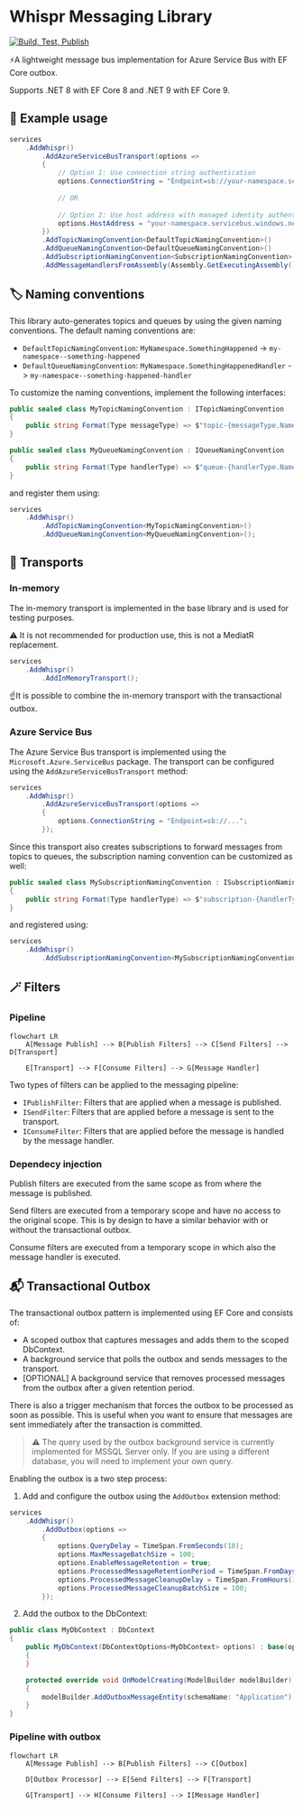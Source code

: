 # Whispr Messaging Library

[![Build, Test, Publish](https://github.com/huysentruitw/Whispr/actions/workflows/build-test-publish.yml/badge.svg?branch=main)](https://github.com/huysentruitw/Whispr/actions/workflows/build-test-publish.yml)

⚡A lightweight message bus implementation for Azure Service Bus with EF Core outbox.

Supports .NET 8 with EF Core 8 and .NET 9 with EF Core 9.

## 🚀 Example usage

```csharp
services
    .AddWhispr()
        .AddAzureServiceBusTransport(options =>
        {
            // Option 1: Use connection string authentication
            options.ConnectionString = "Endpoint=sb://your-namespace.servicebus.windows.net/;SharedAccessKeyName=...;SharedAccessKey=...";
            
            // OR
            
            // Option 2: Use host address with managed identity authentication
            options.HostAddress = "your-namespace.servicebus.windows.net";
        })
        .AddTopicNamingConvention<DefaultTopicNamingConvention>()
        .AddQueueNamingConvention<DefaultQueueNamingConvention>()
        .AddSubscriptionNamingConvention<SubscriptionNamingConvention>()
        .AddMessageHandlersFromAssembly(Assembly.GetExecutingAssembly());
```

## 🏷️ Naming conventions

This library auto-generates topics and queues by using the given naming conventions. The default naming conventions are:

- `DefaultTopicNamingConvention`: `MyNamespace.SomethingHappened` -> `my-namespace--something-happened`
- `DefaultQueueNamingConvention`: `MyNamespace.SomethingHappenedHandler` -> `my-namespace--something-happened-handler`

To customize the naming conventions, implement the following interfaces:

```csharp
public sealed class MyTopicNamingConvention : ITopicNamingConvention
{
    public string Format(Type messageType) => $"topic-{messageType.Name}";
}
```

```csharp
public sealed class MyQueueNamingConvention : IQueueNamingConvention
{
    public string Format(Type handlerType) => $"queue-{handlerType.Name}";
}
```

and register them using:

```csharp
services
    .AddWhispr()
        .AddTopicNamingConvention<MyTopicNamingConvention>()
        .AddQueueNamingConvention<MyQueueNamingConvention>();
```

## 🚌 Transports

### In-memory

The in-memory transport is implemented in the base library and is used for testing purposes.

⚠️ It is not recommended for production use, this is not a MediatR replacement.

```csharp
services
    .AddWhispr()
        .AddInMemoryTransport();
```

☝️It is possible to combine the in-memory transport with the transactional outbox.

### Azure Service Bus

The Azure Service Bus transport is implemented using the `Microsoft.Azure.ServiceBus` package. The transport can be configured using the `AddAzureServiceBusTransport` method:

```csharp
services
    .AddWhispr()
        .AddAzureServiceBusTransport(options =>
        {
            options.ConnectionString = "Endpoint=sb://...";
        });
```

Since this transport also creates subscriptions to forward messages from topics to queues, the subscription naming convention can be customized as well:

```csharp
public sealed class MySubscriptionNamingConvention : ISubscriptionNamingConvention
{
    public string Format(Type handlerType) => $"subscription-{handlerType.Name}";
}
```

and registered using:

```csharp
services
    .AddWhispr()
        .AddSubscriptionNamingConvention<MySubscriptionNamingConvention>();
```

## 🪄 Filters

### Pipeline

```mermaid
flowchart LR
    A[Message Publish] --> B[Publish Filters] --> C[Send Filters] --> D[Transport]
    
    E[Transport] --> F[Consume Filters] --> G[Message Handler]
```

Two types of filters can be applied to the messaging pipeline:

- `IPublishFilter`: Filters that are applied when a message is published.
- `ISendFilter`: Filters that are applied before a message is sent to the transport.
- `IConsumeFilter`: Filters that are applied before the message is handled by the message handler.

### Dependecy injection

Publish filters are executed from the same scope as from where the message is published.

Send filters are executed from a temporary scope and have no access to the original scope. This is by design to have a similar behavior with or without the transactional outbox.

Consume filters are executed from a temporary scope in which also the message handler is executed.

## 📬 Transactional Outbox

The transactional outbox pattern is implemented using EF Core and consists of:

- A scoped outbox that captures messages and adds them to the scoped DbContext.
- A background service that polls the outbox and sends messages to the transport.
- [OPTIONAL] A background service that removes processed messages from the outbox after a given retention period.

There is also a trigger mechanism that forces the outbox to be processed as soon as possible. This is useful when you want to ensure that messages are sent immediately after the transaction is committed.

> ⚠️ The query used by the outbox background service is currently implemented for MSSQL Server only. If you are using a different database, you will need to implement your own query.

Enabling the outbox is a two step process:

1. Add and configure the outbox using the `AddOutbox` extension method:

```csharp
services
    .AddWhispr()
        .AddOutbox(options =>
        {
            options.QueryDelay = TimeSpan.FromSeconds(10);
            options.MaxMessageBatchSize = 100;
            options.EnableMessageRetention = true;
            options.ProcessedMessageRetentionPeriod = TimeSpan.FromDays(1);
            options.ProcessedMessageCleanupDelay = TimeSpan.FromHours(1);
            options.ProcessedMessageCleanupBatchSize = 100;
        });
```

2. Add the outbox to the DbContext:

```csharp
public class MyDbContext : DbContext
{
    public MyDbContext(DbContextOptions<MyDbContext> options) : base(options)
    {
    }

    protected override void OnModelCreating(ModelBuilder modelBuilder)
    {
        modelBuilder.AddOutboxMessageEntity(schemaName: "Application");
    }
}
```

### Pipeline with outbox

```mermaid
flowchart LR
    A[Message Publish] --> B[Publish Filters] --> C[Outbox]

    D[Outbox Processor] --> E[Send Filters] --> F[Transport]
    
    G[Transport] --> H[Consume Filters] --> I[Message Handler]
```
